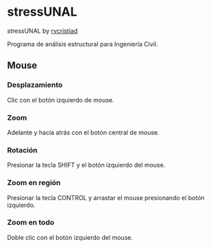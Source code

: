 # stressUNAL
stressUNAL by [rvcristiad](https://github.com/rvcristiad)

Programa de análisis estructural para Ingeniería Civil.

## Mouse
### Desplazamiento
Clic con el botón izquierdo de mouse.
### Zoom
Adelante y hacía atrás con el botón central de mouse.
### Rotación
Presionar la tecla SHIFT y el botón izquierdo del mouse.
### Zoom en región
Presionar la tecla CONTROL y arrastar el mouse presionando el botón izquierdo.
### Zoom en todo
Doble clic con el botón izquierdo del mouse.
